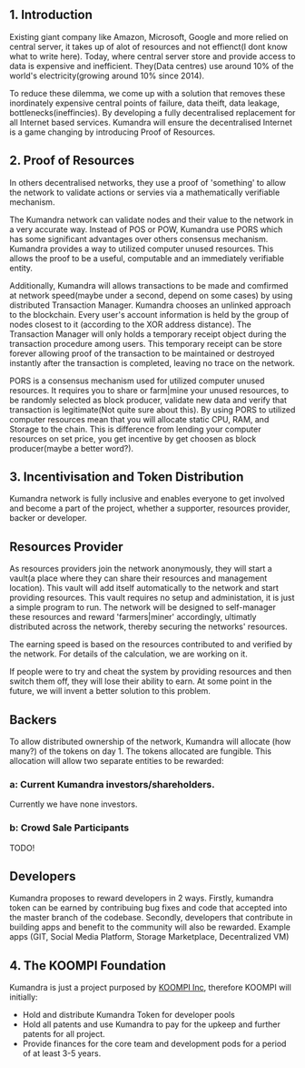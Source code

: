 ## 1. Introduction

Existing giant company like Amazon, Microsoft, Google and more relied on central server, it takes up of alot of
resources and not effienct(I dont know what to write here).
Today, where central server store and provide access to data is expensive and inefficient. They(Data centres) use around 10% of the world's electricity(growing around 10% since 2014).

To reduce these dilemma, we come up with a solution that removes these inordinately expensive central points of
failure, data theift, data leakage, bottlenecks(ineffincies). By developing a fully decentralised replacement
for all Internet based services. Kumandra will ensure the decentralised Internet is a game changing by introducing
Proof of Resources.


## 2. Proof of Resources

In others decentralised networks, they use a proof of 'something' to allow the network to validate actions or servies via a  mathematically verifiable mechanism.

The Kumandra network can validate nodes and their value to the network in a very accurate way. Instead of POS or POW,
Kumandra use PORS which has some significant advantages over others consensus mechanism. Kumandra provides a way to utilized
computer unused resources. This allows the proof to be a useful, computable and an immediately verifiable entity.

Additionally, Kumandra will allows transactions to be made and comfirmed at network speed(maybe under a second, depend on some cases) by using distributed Transaction Manager. Kumandra chooses an unlinked approach to the blockchain. Every user's account
information is held by the group of nodes closest to it (according to the XOR address distance). The Transaction Manager will
only holds a temporary receipt object during the transaction procedure among users. This temporary receipt can be store
forever allowing proof of the transaction to be maintained or destroyed instantly after the transaction is completed, leaving
no trace on the network.

PORS is a consensus mechanism used for utilized computer unused resources. It requires you to share or farm|mine your unused resources, to be randomly selected as block producer, validate new data and verify that transaction is legitimate(Not quite sure about this). By using PORS to utilized computer resources mean that you will allocate static CPU, RAM, and Storage to the chain. This is difference from lending your computer resources on set price, you get incentive by get choosen as block producer(maybe a better word?).


## 3. Incentivisation and Token Distribution

Kumandra network is fully inclusive and enables everyone to get involved and become a part of the project, whether a supporter, resources provider, backer or developer.

## Resources Provider

As resources providers join the network anonymously, they will start a vault(a place where they can share their resources and management location). This vault will add itself automatically to the network and start providing resources. This vault requires
no setup and administation, it is just a simple program to run. The network will be designed to self-manager these resources
and reward 'farmers|miner' accordingly, ultimatly distributed across the network, thereby securing the networks' resources.

The earning speed is based on the resources contributed to and verified by the network. For details of the calculation, we are
working on it.

If people were to try and cheat the system by providing resources and then switch them off, they will lose their ability to
earn. At some point in the future, we will invent a better solution to this problem.

## Backers

To allow distributed ownership of the network, Kumandra will allocate (how many?) of the tokens on day 1. The tokens allocated
are fungible. This allocation will allow two separate entities to be rewarded:

### a: Current Kumandra investors/shareholders.

Currently we have none investors.

### b: Crowd Sale Participants

TODO!

## Developers

Kumandra proposes to reward developers in 2 ways. Firstly, kumandra token can be earned by contribuing bug fixes and code that
accepted into the master branch of the codebase. Secondly, developers that contribute in building apps and benefit to the
community will also be rewarded. Example apps (GIT, Social Media Platform, Storage Marketplace, Decentralized VM)

## 4. The KOOMPI Foundation

Kumandra is just a project purposed by [KOOMPI Inc](https://github.com/koompi), therefore KOOMPI will initially:

* Hold and distribute Kumandra Token for developer pools
* Hold all patents and use Kumandra to pay for the upkeep and further patents for all project.
* Provide finances for the core team and development pods for a period of at least 3-5 years.
